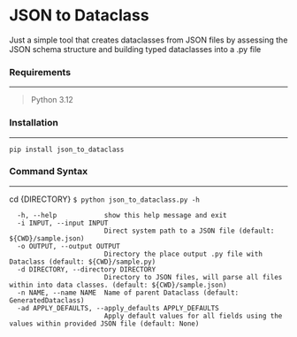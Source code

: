 # JSON to Dataclass

Just a simple tool that creates dataclasses from JSON files by assessing the JSON schema structure and 
building typed dataclasses into a .py file

### Requirements
_______
>Python 3.12

### Installation
______

`pip install json_to_dataclass`

### Command Syntax
_____

cd {DIRECTORY}
`$ python json_to_dataclass.py -h`

```optional arguments:
  -h, --help            show this help message and exit
  -i INPUT, --input INPUT
                        Direct system path to a JSON file (default: ${CWD}/sample.json)
  -o OUTPUT, --output OUTPUT
                        Directory the place output .py file with Dataclass (default: ${CWD}/sample.py)
  -d DIRECTORY, --directory DIRECTORY
                        Directory to JSON files, will parse all files within into data classes. (default: ${CWD}/sample.json)
  -n NAME, --name NAME  Name of parent Dataclass (default: GeneratedDataclass)
  -ad APPLY_DEFAULTS, --apply_defaults APPLY_DEFAULTS
                        Apply default values for all fields using the values within provided JSON file (default: None)
```
